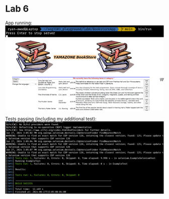 # Lab 6

App running:
![](./assets/lab6_1.png)
![](./assets/lab6_2.png)

Tests passing (including my additional test):
![](./assets/lab6_3.png)